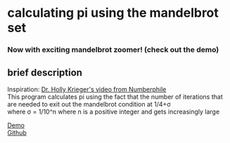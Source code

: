 <h1>calculating pi using the mandelbrot set</h1>
<h3>Now with exciting mandelbrot zoomer! (check out the demo)</h3>
<h2>brief description</h2>
<p>
    Inspiration: <a target="_blank" href="https://www.youtube.com/watch?v=d0vY0CKYhPY">Dr. Holly Krieger's video from Numberphile</a><br>
    This program calculates pi using the fact that the number of iterations that are needed to exit out the mandelbrot condition at 1/4+σ<br>
    where σ = 1/10^n where n is a positive integer and gets increasingly large<br>
</p>
<a target="_blank" href="https://codepen.io/MartianLord/full/oNBwxjV">Demo</a><br>
<a target="_blank" href="https://github.com/martian17/mandelbrot">Github</a><br>